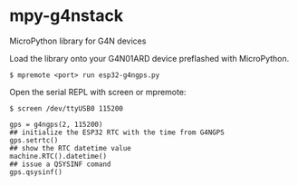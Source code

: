 # mpy-g4nstack
MicroPython library for G4N devices 

Load the library onto your G4N01ARD device preflashed with MicroPython.

`$ mpremote <port> run esp32-g4ngps.py`

Open the serial REPL with screen or mpremote:

`$ screen /dev/ttyUSB0 115200`

```
gps = g4ngps(2, 115200)
## initialize the ESP32 RTC with the time from G4NGPS
gps.setrtc()
## show the RTC datetime value
machine.RTC().datetime()
## issue a QSYSINF comand
gps.qsysinf()
```
